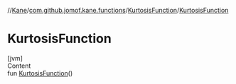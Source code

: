 //[Kane](../../index.md)/[com.github.jomof.kane.functions](../index.md)/[KurtosisFunction](index.md)/[KurtosisFunction](-kurtosis-function.md)



# KurtosisFunction  
[jvm]  
Content  
fun [KurtosisFunction](-kurtosis-function.md)()  



